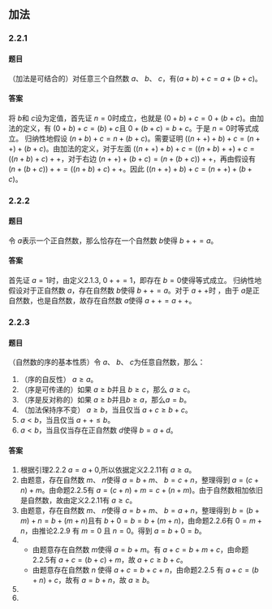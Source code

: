 ## 加法

### 2.2.1

#### 题目
（加法是可结合的）对任意三个自然数  $a$、 $b$、 $c$，有$(a+b)+c=a+(b+c)$。

#### 答案
将 $b$和  $c$设为定值，首先证 $n=0$时成立，也就是 $(0+b)+c=0+(b+c)$。由加法的定义，有 $(0+b)+c=(b)+c$且 $0+(b+c)=b+c$。于是 $n=0$时等式成立。
归纳性地假设 $(n+b)+c=n+(b+c)$。需要证明 $((n++)+b)+c=(n++)+(b+c)$。由加法的定义，对于左面 $((n++)+b)+c=((n+b)++)+c=((n+b)+c)++$，对于右边 $(n++)+(b+c)=(n+(b+c))++$，再由假设有 $(n+(b+c))++=((n+b)+c)++$。因此 $((n++)+b)+c=(n++)+(b+c)$。

### 2.2.2

#### 题目
令 $a$表示一个正自然数，那么恰存在一个自然数 $b$使得 $b++=a$。

#### 答案
首先证 $a=1$时，由定义2.1.3, $0++=1$，即存在 $b=0$使得等式成立。
归纳性地假设对于正自然数 $a$，存在自然数 $b$使得 $b++=a$。对于 $a++$时 ，由于 $a$是正自然数，也是自然数，故存在自然数 $a$使得 $a++=a++$。

### 2.2.3

#### 题目
（自然数的序的基本性质）令 $a$、 $b$、 $c$为任意自然数，那么：
1. （序的自反性） $a\geqslant a$。
2. （序是可传递的）如果 $a\geqslant b$并且 $b \geqslant c$，那么 $a\geqslant c$。
3. （序是反对称的）如果 $a\geqslant b$并且$b\geqslant a$，那么$a=b$。
4. （加法保持序不变） $a\geqslant b$，当且仅当 $a+c\geqslant b+c$。
5.  $a < b$，当且仅当 $a++\leqslant b$。
6.  $a < b$，当且仅当存在正自然数 $d$使得 $b=a+d$。

#### 答案
1. 根据引理2.2.2 $a=a+0$,所以依据定义2.2.11有 $a\geqslant a$。
2. 由题意，存在自然数 $m$、 $n$使得 $a=b+m$、 $b= c+n$，整理得到 $a=(c+n)+m$。由命题2.2.5有 $a=(c+n)+m=c+(n+m)$。由于自然数相加依旧是自然数，故由定义2.2.11有 $a \geqslant c$。
3. 由题意，存在自然数 $m$、 $n$使得 $a=b+m$、 $b=a+n$，整理得到 $b=(b+m)+n=b+(m+n)$且有 $b+0=b=b+(m+n)$，由命题2.2.6有 $0=m+n$，由推论2.2.9 有 $m=0$ 且 $n=0$。得到 $a = b+0=b$。
4. - 由题意存在自然数 $m$使得 $a=b+m$。有 $a+c=b+m+c$，由命题2.2.5有 $a+c=(b+c)+m$，故 $a+c \geqslant b+c$。
   - 由题意存在自然数 $n$ 使得 $a+c=b+c+n$，由命题2.2.5 有 $a+c =(b+n)+c$，故有 $a=b+n$，故 $a\geqslant b$。
5. 
6. 
